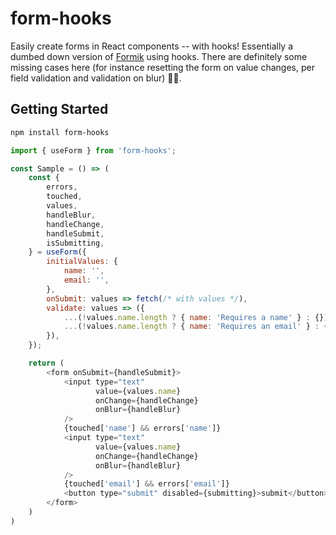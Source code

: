 # form-hooks

Easily create forms in React components -- with hooks! Essentially 
a dumbed down version of [Formik][] using hooks. There are definitely 
some missing cases here (for instance resetting the form on value changes, 
per field validation and validation on blur) 🤷‍♂️.

## Getting Started

```bash
npm install form-hooks
```

```js
import { useForm } from 'form-hooks';

const Sample = () => (
    const {
        errors,
        touched,
        values,
        handleBlur,
        handleChange,
        handleSubmit,
        isSubmitting,
    } = useForm({
        initialValues: {
            name: '',
            email: '',
        },
        onSubmit: values => fetch(/* with values */),
        validate: values => ({
            ...(!values.name.length ? { name: 'Requires a name' } : {}),
            ...(!values.name.length ? { name: 'Requires an email' } : {})
        }),
    });

    return (
        <form onSubmit={handleSubmit}>
            <input type="text" 
                   value={values.name} 
                   onChange={handleChange}
                   onBlur={handleBlur}
            />
            {touched['name'] && errors['name']}
            <input type="text" 
                   value={values.name} 
                   onChange={handleChange}
                   onBlur={handleBlur}
            />
            {touched['email'] && errors['email']}
            <button type="submit" disabled={submitting}>submit</button>
        </form>
    )
)
```

[Formik]: https://github.com/jaredpalmer/formik 
